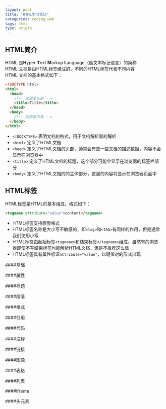 ```yaml
---
layout: post
title: "HTML学习笔记"
categories: coding web
tags: html
type: origin
---
```


HTML简介
-------
HTML 是**H**yper **T**ext **M**arkup **L**anguage（超文本标记语言）的简称 <br>
HTML 文档是由HTML标签组成的，不同的HTML标签代表不同内容 <br>
HTML 文档的基本格式如下：

```html
<!DOCTYPE html>
<html>
  <head>
    <!-- 这里是头部 -->
    <title>Title</title>
  </head>
  <body>
    <!-- 这里是内容 -->
  </body>
</html>
```

- `<!DOCKTYPE>` 表明文档的格式，用于文档解析器的解析
- `<html>` 定义了HTML文档
- `<head>` 定义了HTML文档的头部，通常会有放一些文档的描述数据，内容不会显示在浏览器中
- `<title>` 定义了HTML文档的标题，这个部分可能会显示在浏览器的标签栏部分
- `<body>` 定义了HTML文档的的主体部分，这里的内容将显示在浏览器页面中

HTML标签
--------
HTML标签是HTML的基本组成，格式如下：

```html
<tagname attribute="value">content</tagname>
```

- HTML标签支持嵌套格式
- HTML标签名称是大小写不敏感的，即`<tag>`和`<TAG>`有同样的作用，但是通常我们使用小写
- HTML标签由起始标签`<tagname>`和结束标签`</tagname>`组成，虽然有的浏览器即使不写结束标签也能解析HTML文档，但是不推荐这么做
- HTML标签具有属性标识`attribute="value"`，以键值对的形式出现

####基础

####属性

####标题

####段落

####格式

####引用

####代码

####注释

####链接

####图像

####表格

####列表

####iframe

####头元素

##### <script>

##### <link>

##### <meta>

####块和内链

####实体

####符号

XHTML
-----

